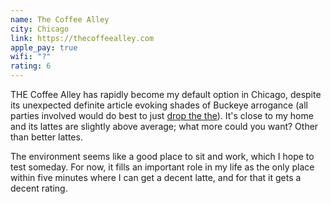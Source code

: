 ```yaml
---
name: The Coffee Alley
city: Chicago
link: https://thecoffeealley.com
apple_pay: true
wifi: "?"
rating: 6
---
```


THE Coffee Alley has rapidly become my default option in Chicago, despite its unexpected definite article evoking shades of Buckeye arrogance (all parties involved would do best to just [drop the the](https://www.youtube.com/watch?v=PEgk2v6KntY)).
It's close to my home and its lattes are slightly above average; what more could you want?
Other than better lattes.

The environment seems like a good place to sit and work, which I hope to test someday.
For now, it fills an important role in my life as the only place within five minutes where I can get a decent latte, and for that it gets a decent rating.
